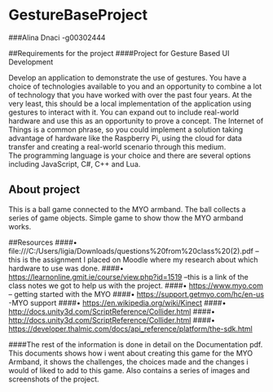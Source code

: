 # GestureBaseProject
###Alina Dnaci -g00302444

##Requirements for the project 
####Project for Gesture Based UI Development

Develop an application to demonstrate the use of gestures.  You have a choice of technologies available to you and an opportunity to combine a lot of technology that you have worked with over the past four years.
At the very least, this should be a local implementation of the application using gestures to interact with it.  You can expand out to include real-world hardware and use this as an opportunity to prove a concept.  The Internet of Things is a common phrase, so you could implement a solution taking advantage of hardware like the Raspberry Pi, using the cloud for data transfer and creating a real-world scenario through this medium.  
The programming language is your choice and there are several options including JavaScript, C#, C++ and Lua.

## About project 
This is a ball game connected to the MYO armband. The ball collects a series of game objects. Simple game to show thow the MYO armband works.

##Resources 
####•	file:///C:/Users/ligia/Downloads/questions%20from%20class%20(2).pdf –this is the assignment I placed on Moodle where my research about which hardware to use was done. 
####•	https://learnonline.gmit.ie/course/view.php?id=1519 –this is a link of the class notes we got to help us with the project.
####•	https://www.myo.com – getting started with the MYO
####•	https://support.getmyo.com/hc/en-us -MYO support 
####•	https://en.wikipedia.org/wiki/Kinect 
####•	http://docs.unity3d.com/ScriptReference/Collider.html 
####•	http://docs.unity3d.com/ScriptReference/Collider.html
####•	https://developer.thalmic.com/docs/api_reference/platform/the-sdk.html

####The rest of the information is done in detail on the Documentation pdf. This documents shows how i went about creating this game for the MYO Armband, 
it shows the challenges, the choices made and the changes i would of liked to add to this game. Also contains a series of images and screenshots of the project.




